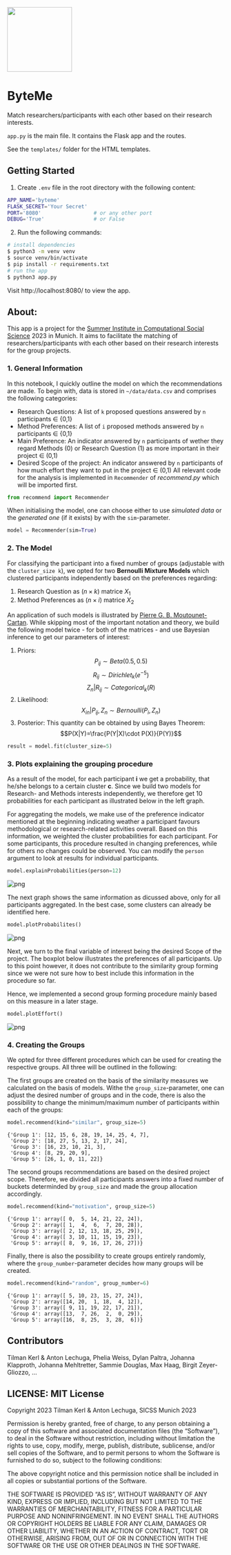 <img src="static/images/ByteMe Logo_phelia_wide.png" align="center" height="150px"/>
<br>

ByteMe
================

<!-- include logo -->


Match researchers/participants with each other based on their research interests.

`app.py` is the main file. It contains the Flask app and the routes. 

See the `templates/` folder for the HTML templates.

## Getting Started

1. Create `.env` file in the root directory with the following content:

```bash
APP_NAME='byteme'
FLASK_SECRET='Your Secret' 
PORT='8080'                 # or any other port
DEBUG='True'                # or False
```

2. Run the following commands:
```bash
# install dependencies
$ python3 -m venv venv
$ source venv/bin/activate
$ pip install -r requirements.txt
# run the app
$ python3 app.py
```

Visit http://localhost:8080/ to view the app.


## About:
This app is a project for the [Summer Institute in Computational Social Science](https://sicss.io/2023/munich/) 2023 in Munich.
It aims to facilitate the matching of researchers/participants with each other based on their research interests for the group projects.

### 1. General Information

In this notebook, I quickly outline the model on which the recommendations are made. To begin with, data is stored in `~/data/data.csv` and comprises the following categories:
-   Research Questions: A list of `k` proposed questions answered by `n` participants $\in$ {0,1}
-   Method Preferences: A list of `i` proposed methods answered by `n` participants $\in$ {0,1}
-   Main Preference: An indicator answered by `n` participants of wether they regard Methods (0) or Research Question (1) as more important in their project $\in$ (0,1)
-   Desired Scope of the project: An indicator answered by `n` participants of how much effort they want to put in the project $\in$ (0,1)
All relevant code for the analysis is implemented in `Recommender` of *recommend.py* which will be imported first.


```python
from recommend import Recommender
```

When initialising the model, one can choose either to use *simulated data* or the *generated one* (if it exists) by with the `sim`-parameter.


```python
model = Recommender(sim=True)
```

### 2. The Model


For classifying the participant into a fixed number of groups (adjustable with the `cluster_size k`), we opted for two **Bernoulli Mixture Models** which clustered participants independently based on the preferences regarding:
1.  Research Question as $(n \times k)$ matrice $X_1$
2.  Method Preferences as $(n \times i)$ matrice $X_2$

An application of such models is illustrated by [Pierre G. B. Moutounet-Cartan](https://arxiv.org/abs/2005.02931). While skipping most of the important notation and theory, we build the following model twice - for both of the matrices - and use Bayesian inference to get our parameters of interest:
1.  Priors:
    $$P_{ij} \sim Beta(0.5,0.5)$$
    $$R_{ij} \sim Dirichlet_k(e^{-5})$$
    $$Z_n | R_{ij} \sim Categorical_k(R)$$
2.  Likelihood:
    $$X_{in} | P_{ij},Z_n \sim Bernoulli(P_i,Z_n)$$
3.  Posterior: This quantity can be obtained by using Bayes Theorem:
    $$P(X|Y)=\frac{P(Y|X)\cdot P(X)}{P(Y)}$$


```python
result = model.fit(cluster_size=5)
```

### 3. Plots explaining the grouping procedure

As a result of the model, for each participant **i** we get a probability, that he/she belongs to a certain cluster **c**. Since we build two models for Research- and Methods interests independently, we therefore get $10$ probabilities for each participant as illustrated below in the left graph.

For aggregating the models, we make use of the preference indicator mentioned at the beginning indicating weather a participant favours methodological or research-related activities overall. Based on this information, we weighted the cluster probabilities for each participant. For some participants, this procedure resulted in changing preferences, while for others no changes could be observed. You can modify the `person` argument to look at results for individual participants.


```python
model.explainProbabilities(person=12)
```


    
![png](static/images/participant.png)
    


The next graph shows the same information as dicussed above, only for all participants aggregated. In the best case, some clusters can already be identified here.


```python
model.plotProbabilites()
```


    
![png](static/images/all_participant.png)
    


Next, we turn to the final variable of interest being the desired Scope of the project. The boxplot below illustrates the preferences of all participants. Up to this point however, it does not contribute to the similarity group forming since we were not sure how to best include this information in the procedure so far. 

Hence, we implemented a second group forming procedure mainly based on this measure in a later stage.


```python
model.plotEffort()
```


    
![png](static/images/scope.png)
    


### 4. Creating the Groups

We opted for three different procedures which can be used for creating the respective groups. All three will be outlined in the following:

The first groups are created on the basis of the similarity measures we calculated on the basis of models. Withe the `group_size`-parameter, one can adjust the desired number of groups and in the code, there is also the possibility to change the minimum/maximum number of participants within each of the groups:


```python
model.recommend(kind="similar", group_size=5)
```




    {'Group 1': [12, 15, 6, 28, 19, 14, 25, 4, 7],
     'Group 2': [18, 27, 5, 13, 2, 17, 24],
     'Group 3': [16, 23, 10, 21, 3],
     'Group 4': [8, 29, 20, 9],
     'Group 5': [26, 1, 0, 11, 22]}



The second groups recommendations are based on the desired project scope. Therefore, we divided all participants answers into a fixed number of buckets determinded by `group_size` and made the group allocation accordingly.


```python
model.recommend(kind="motivation", group_size=5)
```




    {'Group 1': array([ 0,  5, 14, 21, 22, 24]),
     'Group 2': array([ 1,  4,  6,  7, 20, 28]),
     'Group 3': array([ 2, 12, 13, 18, 25, 29]),
     'Group 4': array([ 3, 10, 11, 15, 19, 23]),
     'Group 5': array([ 8,  9, 16, 17, 26, 27])}



Finally, there is also the possibility to create groups entirely randomly, where the `group_number`-parameter decides how many groups will be created.


```python
model.recommend(kind="random", group_number=6)
```




    {'Group 1': array([ 5, 10, 23, 15, 27, 24]),
     'Group 2': array([14, 20,  1, 18,  4, 12]),
     'Group 3': array([ 9, 11, 19, 22, 17, 21]),
     'Group 4': array([13,  7, 26,  2,  0, 29]),
     'Group 5': array([16,  8, 25,  3, 28,  6])}





## Contributors
Tilman Kerl & Anton Lechuga, Phelia Weiss, Dylan Paltra, Johanna Klapproth, Johanna Mehltretter, Sammie Douglas, Max Haag, Birgit Zeyer-Gliozzo, ...

## LICENSE: MIT License

Copyright 2023 Tilman Kerl & Anton Lechuga, SICSS Munich 2023

Permission is hereby granted, free of charge, to any person obtaining a copy of this software and associated documentation files (the “Software”), to deal in the Software without restriction, including without limitation the rights to use, copy, modify, merge, publish, distribute, sublicense, and/or sell copies of the Software, and to permit persons to whom the Software is furnished to do so, subject to the following conditions:

The above copyright notice and this permission notice shall be included in all copies or substantial portions of the Software.

THE SOFTWARE IS PROVIDED “AS IS”, WITHOUT WARRANTY OF ANY KIND, EXPRESS OR IMPLIED, INCLUDING BUT NOT LIMITED TO THE WARRANTIES OF MERCHANTABILITY, FITNESS FOR A PARTICULAR PURPOSE AND NONINFRINGEMENT. IN NO EVENT SHALL THE AUTHORS OR COPYRIGHT HOLDERS BE LIABLE FOR ANY CLAIM, DAMAGES OR OTHER LIABILITY, WHETHER IN AN ACTION OF CONTRACT, TORT OR OTHERWISE, ARISING FROM, OUT OF OR IN CONNECTION WITH THE SOFTWARE OR THE USE OR OTHER DEALINGS IN THE SOFTWARE.
